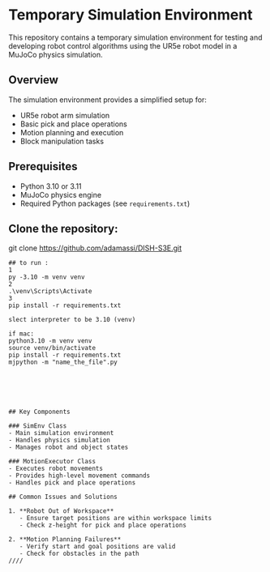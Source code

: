 # Temporary Simulation Environment

This repository contains a temporary simulation environment for testing and developing robot control algorithms using the UR5e robot model in a MuJoCo physics simulation.

## Overview

The simulation environment provides a simplified setup for:
- UR5e robot arm simulation
- Basic pick and place operations
- Motion planning and execution
- Block manipulation tasks

## Prerequisites

- Python 3.10 or 3.11
- MuJoCo physics engine
- Required Python packages (see `requirements.txt`)

## Clone the repository:
git clone https://github.com/adamassi/DISH-S3E.git


```
## to run :
1
py -3.10 -m venv venv
2
.\venv\Scripts\Activate
3
pip install -r requirements.txt

slect interpreter to be 3.10 (venv)
 
if mac:
python3.10 -m venv venv  
source venv/bin/activate 
pip install -r requirements.txt
mjpython -m "name_the_file".py 






## Key Components

### SimEnv Class
- Main simulation environment
- Handles physics simulation
- Manages robot and object states

### MotionExecutor Class
- Executes robot movements
- Provides high-level movement commands
- Handles pick and place operations

## Common Issues and Solutions

1. **Robot Out of Workspace**
   - Ensure target positions are within workspace limits
   - Check z-height for pick and place operations

2. **Motion Planning Failures**
   - Verify start and goal positions are valid
   - Check for obstacles in the path
////






